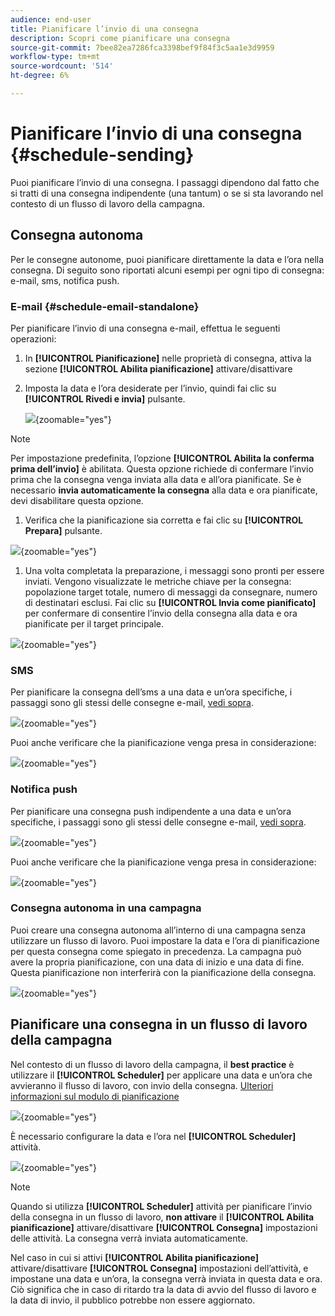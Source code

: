 ```yaml
---
audience: end-user
title: Pianificare l’invio di una consegna
description: Scopri come pianificare una consegna
source-git-commit: 7bee82ea7286fca3398bef9f84f3c5aa1e3d9959
workflow-type: tm+mt
source-wordcount: '514'
ht-degree: 6%

---
```


# Pianificare l’invio di una consegna {#schedule-sending}

Puoi pianificare l’invio di una consegna. I passaggi dipendono dal fatto che si tratti di una consegna indipendente (una tantum) o se si sta lavorando nel contesto di un flusso di lavoro della campagna.

## Consegna autonoma

Per le consegne autonome, puoi pianificare direttamente la data e l’ora nella consegna.
Di seguito sono riportati alcuni esempi per ogni tipo di consegna: e-mail, sms, notifica push.

### E-mail {#schedule-email-standalone}

Per pianificare l’invio di una consegna e-mail, effettua le seguenti operazioni:

1. In **[!UICONTROL Pianificazione]** nelle proprietà di consegna, attiva la sezione **[!UICONTROL Abilita pianificazione]** attivare/disattivare

1. Imposta la data e l’ora desiderate per l’invio, quindi fai clic su **[!UICONTROL Rivedi e invia]** pulsante.

   ![](assets/schedule-email-standalone.png){zoomable="yes"}

>[!NOTE]
>
>Per impostazione predefinita, l’opzione **[!UICONTROL Abilita la conferma prima dell’invio]** è abilitata. Questa opzione richiede di confermare l’invio prima che la consegna venga inviata alla data e all’ora pianificate. Se è necessario **invia automaticamente la consegna** alla data e ora pianificate, devi disabilitare questa opzione.
>

1. Verifica che la pianificazione sia corretta e fai clic su **[!UICONTROL Prepara]** pulsante.

![](assets/schedule-email-standalone-prepare.png){zoomable="yes"}

1. Una volta completata la preparazione, i messaggi sono pronti per essere inviati. Vengono visualizzate le metriche chiave per la consegna: popolazione target totale, numero di messaggi da consegnare, numero di destinatari esclusi. Fai clic su **[!UICONTROL Invia come pianificato]** per confermare di consentire l’invio della consegna alla data e ora pianificate per il target principale.

![](assets/schedule-email-standalone-send.png){zoomable="yes"}


### SMS

Per pianificare la consegna dell’sms a una data e un’ora specifiche, i passaggi sono gli stessi delle consegne e-mail, [vedi sopra](#schedule-email-standalone).

![](assets/schedule-sms-standalone.png){zoomable="yes"}

Puoi anche verificare che la pianificazione venga presa in considerazione:

![](assets/schedule-sms-standalone-prepare.png){zoomable="yes"}

### Notifica push

Per pianificare una consegna push indipendente a una data e un’ora specifiche, i passaggi sono gli stessi delle consegne e-mail, [vedi sopra](#schedule-email-standalone).

![](assets/schedule-push-standalone.png){zoomable="yes"}

Puoi anche verificare che la pianificazione venga presa in considerazione:

![](assets/schedule-push-standalone-prepare.png){zoomable="yes"}

### Consegna autonoma in una campagna

Puoi creare una consegna autonoma all’interno di una campagna senza utilizzare un flusso di lavoro. Puoi impostare la data e l’ora di pianificazione per questa consegna come spiegato in precedenza.
La campagna può avere la propria pianificazione, con una data di inizio e una data di fine. Questa pianificazione non interferirà con la pianificazione della consegna.

![](assets/schedule-delivery-standalone.png){zoomable="yes"}

## Pianificare una consegna in un flusso di lavoro della campagna

Nel contesto di un flusso di lavoro della campagna, il **best practice** è utilizzare il **[!UICONTROL Scheduler]** per applicare una data e un’ora che avvieranno il flusso di lavoro, con invio della consegna. [Ulteriori informazioni sul modulo di pianificazione](../workflows/activities/scheduler.md)

![](assets/schedule-workflow.png){zoomable="yes"}


È necessario configurare la data e l’ora nel **[!UICONTROL Scheduler]** attività.

![](assets/schedule-workflow-scheduler.png){zoomable="yes"}


>[!NOTE]
>
>Quando si utilizza **[!UICONTROL Scheduler]** attività per pianificare l’invio della consegna in un flusso di lavoro, **non attivare** il **[!UICONTROL Abilita pianificazione]** attivare/disattivare **[!UICONTROL Consegna]** impostazioni delle attività. La consegna verrà inviata automaticamente.
>

Nel caso in cui si attivi **[!UICONTROL Abilita pianificazione]** attivare/disattivare **[!UICONTROL Consegna]** impostazioni dell’attività, e impostane una data e un’ora, la consegna verrà inviata in questa data e ora. Ciò significa che in caso di ritardo tra la data di avvio del flusso di lavoro e la data di invio, il pubblico potrebbe non essere aggiornato.

